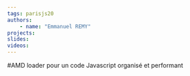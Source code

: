```yaml
---
tags: parisjs20
authors:
    - name: "Emmanuel REMY"
projects:
slides:
videos:
---
```

#AMD loader pour un code Javascript organisé et performant
